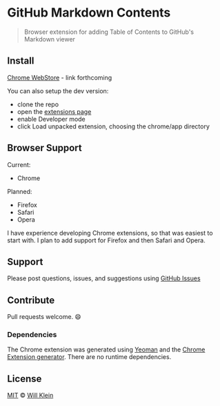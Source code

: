 # GitHub Markdown Contents

> Browser extension for adding Table of Contents to GitHub's Markdown viewer

## Install

[Chrome WebStore]() - link forthcoming

You can also setup the dev version:

- clone the repo
- open the [extensions page](chrome://extensions/)
- enable Developer mode
- click Load unpacked extension, choosing the chrome/app directory

## Browser Support

Current:

- Chrome

Planned:

- Firefox
- Safari
- Opera

I have experience developing Chrome extensions, so that was easiest to start with. I plan to add support for Firefox and then Safari and Opera.

## Support

Please post questions, issues, and suggestions using [GitHub Issues](https://github.com/willklein/github-markdown-contents/issues)

## Contribute

Pull requests welcome. :smile:

### Dependencies

The Chrome extension was generated using [Yeoman](http://yeoman.io) and the [Chrome Extension generator](https://github.com/yeoman/generator-chrome-extension). There are no runtime dependencies.

## License

[MIT](http://mit-license.org/) © [Will Klein](http://willkle.in)
